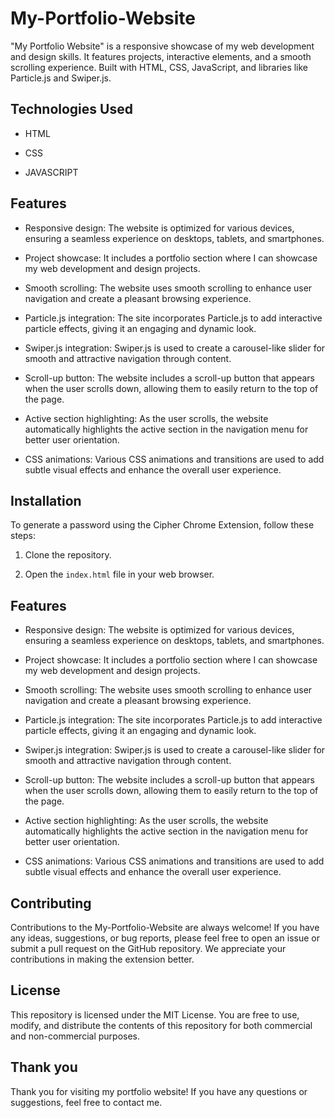 
# My-Portfolio-Website

"My Portfolio Website" is a responsive showcase of my web development and design skills. It features projects, interactive elements, and a smooth scrolling experience. Built with HTML, CSS, JavaScript, and libraries like Particle.js and Swiper.js.


## Technologies Used

- HTML

- CSS

- JAVASCRIPT
## Features


- Responsive design: The website is optimized for various devices, ensuring a seamless experience on desktops, tablets, and smartphones.

- Project showcase: It includes a portfolio section where I can showcase my web development and design projects.

- Smooth scrolling: The website uses smooth scrolling to enhance user navigation and create a pleasant browsing experience.

- Particle.js integration: The site incorporates Particle.js to add interactive particle effects, giving it an engaging and dynamic look.

- Swiper.js integration: Swiper.js is used to create a carousel-like slider for smooth and attractive navigation through content.

- Scroll-up button: The website includes a scroll-up button that appears when the user scrolls down, allowing them to easily return to the top of the page.

- Active section highlighting: As the user scrolls, the website automatically highlights the active section in the navigation menu for better user orientation.

- CSS animations: Various CSS animations and transitions are used to add subtle visual effects and enhance the overall user experience.


## Installation

To generate a password using the Cipher Chrome Extension, follow these steps:

1. Clone the repository.

2. Open the `index.html` file in your web browser.
## Features


- Responsive design: The website is optimized for various devices, ensuring a seamless experience on desktops, tablets, and smartphones.

- Project showcase: It includes a portfolio section where I can showcase my web development and design projects.

- Smooth scrolling: The website uses smooth scrolling to enhance user navigation and create a pleasant browsing experience.

- Particle.js integration: The site incorporates Particle.js to add interactive particle effects, giving it an engaging and dynamic look.

- Swiper.js integration: Swiper.js is used to create a carousel-like slider for smooth and attractive navigation through content.

- Scroll-up button: The website includes a scroll-up button that appears when the user scrolls down, allowing them to easily return to the top of the page.

- Active section highlighting: As the user scrolls, the website automatically highlights the active section in the navigation menu for better user orientation.

- CSS animations: Various CSS animations and transitions are used to add subtle visual effects and enhance the overall user experience.


## Contributing

Contributions to the My-Portfolio-Website are always welcome! If you have any ideas, suggestions, or bug reports, please feel free to open an issue or submit a pull request on the GitHub repository. We appreciate your contributions in making the extension better.
## License

This repository is licensed under the MIT License. You are free to use, modify, and distribute the contents of this repository for both commercial and non-commercial purposes.
## Thank you

Thank you for visiting my portfolio website! If you have any questions or suggestions, feel free to contact me.
